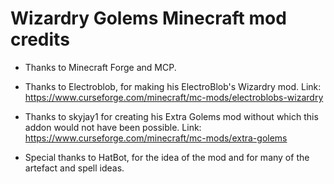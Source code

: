 # Wizardry Golems Minecraft mod credits

- Thanks to Minecraft Forge and MCP.

- Thanks to Electroblob, for making his ElectroBlob's Wizardry mod. Link: https://www.curseforge.com/minecraft/mc-mods/electroblobs-wizardry

- Thanks to skyjay1 for creating his Extra Golems mod without which this addon would not have been possible. Link: https://www.curseforge.com/minecraft/mc-mods/extra-golems

- Special thanks to HatBot, for the idea of the mod and for many of the artefact and spell ideas.